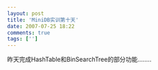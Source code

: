 ```yaml
---
layout: post
title: 'MiniDB实训第十天'
date: 2007-07-25 18:22
comments: true
tags: ['']
---
```


昨天完成HashTable和BinSearchTree的部分功能........

